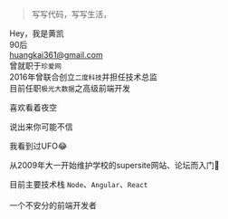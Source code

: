 > 写写代码，写写生活，  

Hey，我是黄凯<br>
90后<br>
huangkai361@gmail.com<br>
曾就职于`珍爱网`<br>
2016年曾联合创立`二度科技`并担任技术总监<br>
目前任职`极光大数据`之高级前端开发

喜欢看着夜空

说出来你可能不信

我看到过UFO😂

从2009年大一开始维护学校的supersite网站、论坛而入门<br>
<!-- 工具历程 `文本编辑器`、`notepad`、`sublime`、`vsCode`; -->

目前主要技术栈 `Node`、`Angular`、`React`
<br>
<br>
一个不安分的前端开发者

